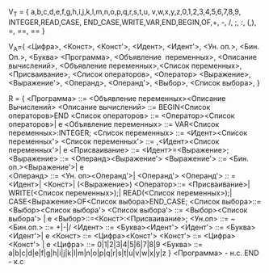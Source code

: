 V<sub>T</sub> = {
	a,b,c,d,e,f,g,h,i,j,k,l,m,n,o,p,q,r,s,t,u,
	v,w,x,y,z,0,1,2,3,4,5,6,7,8,9,
	INTEGER,READ,CASE, END_CASE,WRITE,VAR,END,BEGIN,OF,+, -,  /, ;, :, (,), =, ==, ==
}

V<sub>A</sub>={
	<Цифра>, <Конст>, <Конст'>, <Идент>, <Идент'>, <Ун. оп.>, <Бин. Оп.>, <Буква>
	<Программа>, <Объявление  переменных>, <Описание  вычислений>, 
	<Объявление переменных>,<Список переменных>, 
	 <Присваивание>, <Список операторов>, <Оператор>
	<Выражение>,  <Выражение'>, 
	 <Операнд>, <Операнд'>, <Выбор>, <Список выбора>,
}

R = {
	<Программа> ::= <Объявление переменных><Описание  Вычислений>
	<Описание вычислений> ::= BEGIN<Cписок операторов>END
	<Список операторов> ::= <Оператор><Список операторов>| e
	<Объявление переменных> ::= VAR<Список переменных>:INTEGER;
	<Список переменных> ::= <Идент><Список переменных'>
	<Список переменных'> ::=
		 ,<Идент><Список переменных'>|
		 e
	<Присваивание> ::= <Идент>=<Выражение>;
	<Выражение> ::= 
		<Операнд><Выражение'>
	<Выражение'> ::= 
		<Бин. оп.><Выражение'>|
		e	
	<Операнд> ::= 
		<Ун. оп><Операнд'>|
		<Операнд'>
	<Операнд'> :: = 
		<Идент>|
		<Конст>|
		(<Выражение>)
	<Оператор>::= 
		<Присваиваниe>|
		WRITE(<Список переменных>);|
		READ(<Список переменных>);|
		CASE<Выражение>OF<Список выбора>END_CASE;
	<Список выбора>::=<Выбор><Список выбора'> 
	<Список выбора'> ::= <Выбор><Список выбора'> | e
	<Выбор>::=<Конст>:<Присваивание>;
	<Ун.оп> ::= ~
	<Бин.оп.> ::= +|-|/
	<Идент> ::= <Буква><Идент'>
	<Идент'> ::= <Буква><Идент'>| e
	<Конст> ::= <Цифра><Конст'>
	<Конст'> ::= <Цифра><Конст'> | e
	<Цифра> ::= 0|1|2|3|4|5|6|7|8|9
	<Буква> ::= a|b|c|d|e|f|g|h|i|j|k|l|m|n|o|p|q|r|s|t|u|v|w|x|y|z
}
<Программа> - н.с. END - к.с